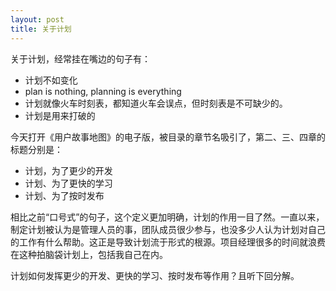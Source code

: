 ```yaml
---
layout: post
title: 关于计划
---
```

关于计划，经常挂在嘴边的句子有：
- 计划不如变化
- plan is nothing, planning is everything
- 计划就像火车时刻表，都知道火车会误点，但时刻表是不可缺少的。
- 计划是用来打破的

今天打开《用户故事地图》的电子版，被目录的章节名吸引了，第二、三、四章的标题分别是：
- 计划，为了更少的开发
- 计划、为了更快的学习
- 计划、为了按时发布

相比之前“口号式”的句子，这个定义更加明确，计划的作用一目了然。一直以来，制定计划被认为是管理人员的事，团队成员很少参与，也没多少人认为计划对自己的工作有什么帮助。这正是导致计划流于形式的根源。项目经理很多的时间就浪费在这种拍脑袋计划上，包括我自己在内。 

计划如何发挥更少的开发、更快的学习、按时发布等作用？且听下回分解。